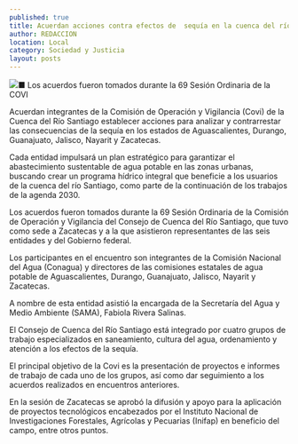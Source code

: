 ```yaml
---
published: true
title: Acuerdan acciones contra efectos de  sequía en la cuenca del río Santiago
author: REDACCION
location: Local
category: Sociedad y Justicia
layout: posts
---
```


![](http://i.imgur.com/HS12Xj8m.jpg)■ Los acuerdos fueron tomados durante la 69 Sesión Ordinaria de la COVI

Acuerdan integrantes de la Comisión de Operación y Vigilancia (Covi) de la Cuenca del Río Santiago establecer acciones para analizar y contrarrestar las consecuencias de la sequía en los estados de Aguascalientes, Durango, Guanajuato, Jalisco, Nayarit y Zacatecas.

Cada entidad impulsará un plan estratégico para garantizar el abastecimiento sustentable de agua potable en las zonas urbanas, buscando crear un programa hídrico integral que beneficie a los usuarios de la cuenca del río Santiago, como parte de la continuación de los trabajos de la agenda 2030.

Los acuerdos fueron tomados durante la 69 Sesión Ordinaria de la Comisión de Operación y Vigilancia del Consejo de Cuenca del Río Santiago, que tuvo como sede a Zacatecas y a la que asistieron representantes de las seis entidades y del Gobierno federal.

Los participantes en el encuentro son integrantes de la Comisión Nacional del Agua (Conagua) y directores de las comisiones estatales de agua potable de Aguascalientes, Durango, Guanajuato, Jalisco, Nayarit y Zacatecas.

A nombre de esta entidad asistió la encargada de la Secretaría del Agua y Medio Ambiente (SAMA), Fabiola Rivera Salinas.

El Consejo de Cuenca del Río Santiago está integrado por cuatro grupos de trabajo especializados en saneamiento, cultura del agua, ordenamiento y atención a los efectos de la sequía. 

El principal objetivo de la Covi es la presentación de proyectos e informes de trabajo de cada uno de los grupos, así como dar seguimiento a los acuerdos realizados en encuentros anteriores.

En la sesión de Zacatecas se aprobó la difusión y apoyo para la aplicación de proyectos tecnológicos encabezados por el Instituto Nacional de Investigaciones Forestales, Agrícolas y Pecuarias (Inifap) en beneficio del campo, entre otros puntos.
